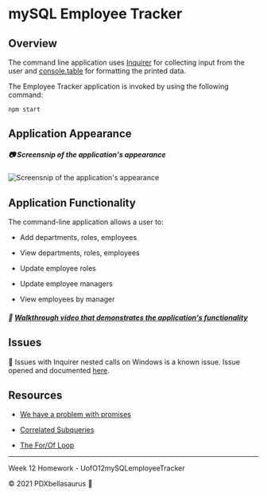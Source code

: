 # mySQL Employee Tracker

## Overview

The command line application uses [Inquirer](https://www.npmjs.com/package/inquirer) for collecting input from the user and [console.table](https://www.npmjs.com/package/console.table) for formatting the printed data.

The Employee Tracker application is invoked by using the following command:

```
npm start
```

## Application Appearance

 ##### :camera: Screensnip of the application's appearance
![Screensnip of the application's appearance](https://user-images.githubusercontent.com/74746211/115365327-22175000-a179-11eb-9655-105e3a11dd59.png)

## Application Functionality

The command-line application allows a user to:

  * Add departments, roles, employees

  * View departments, roles, employees

  * Update employee roles

  * Update employee managers

  * View employees by manager

##### :movie_camera: [Walkthrough video that demonstrates the application's functionality](https://user-images.githubusercontent.com/74746211/115368106-9fdc5b00-a17b-11eb-9e4d-1dbdf3db5e50.mp4)

## Issues

:bug: Issues with Inquirer nested calls on Windows is a known issue. Issue opened and documented [here](https://github.com/pdxbellasaurus/UofO12mySQLemployeeTracker/issues/1). 

## Resources

* [We have a problem with promises](https://pouchdb.com/2015/05/18/we-have-a-problem-with-promises.html)

* [Correlated Subqueries](https://dev.mysql.com/doc/refman/8.0/en/correlated-subqueries.html)

* [The For/Of Loop](https://www.w3schools.com/js/js_loop_forof.asp)

---------------------

Week 12 Homework  - UofO12mySQLemployeeTracker

© 2021 PDXbellasaurus :sauropod:
